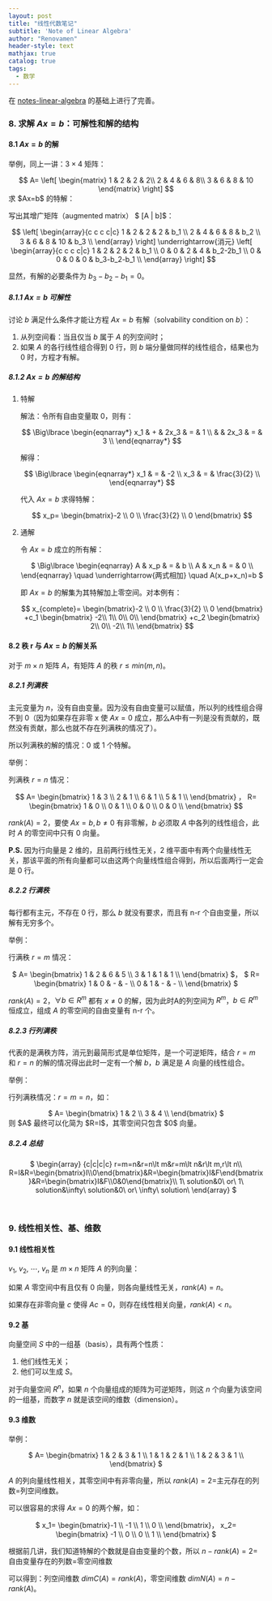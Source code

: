 ```yaml
---
layout: post
title: "线性代数笔记"
subtitle: 'Note of Linear Algebra'
author: "Renovamen"
header-style: text
mathjax: true
catalog: true
tags:
  - 数学
---
```



在 <a href="https://github.com/zlotus/notes-linear-algebra" target="_blank"><i class="fa fa-link"></i> notes-linear-algebra</a> 的基础上进行了完善。

### 8. 求解 $Ax=b$：可解性和解的结构
#### 8.1 $Ax=b$ 的解
举例，同上一讲：$3 \times 4$ 矩阵： 

<center>
$$
A=
\left[
  \begin{matrix}
    1 &amp; 2 &amp; 2 &amp; 2\\
    2 &amp; 4 &amp; 6 &amp; 8\\
    3 &amp; 6 &amp; 8 &amp; 10
  \end{matrix}
\right]
$$
</center>
求 $Ax=b$ 的特解：

写出其增广矩阵（augmented matrix）
$ [A | b]$：

<center>
$$
\left[
\begin{array}{c c c c|c}
1 &amp; 2 &amp; 2 &amp; 2 &amp; b_1 \\
2 &amp; 4 &amp; 6 &amp; 8 &amp; b_2 \\
3 &amp; 6 &amp; 8 &amp; 10 &amp; b_3 \\
\end{array}
\right]
\underrightarrow{消元}
\left[
\begin{array}{c c c c|c}
1 &amp; 2 &amp; 2 &amp; 2 &amp; b_1 \\
0 &amp; 0 &amp; 2 &amp; 4 &amp; b_2-2b_1 \\
0 &amp; 0 &amp; 0 &amp; 0 &amp; b_3-b_2-b_1 \\
\end{array}
\right]
$$
</center>

显然，有解的必要条件为 $b_3-b_2-b_1=0$。

##### 8.1.1 $Ax=b$ 可解性
讨论 $b$ 满足什么条件才能让方程 $Ax=b$ 有解（solvability condition on $b$）：

1. 从列空间看：当且仅当 $b$ 属于 $A$ 的列空间时；
2. 如果 $A$ 的各行线性组合得到 0 行，则 $b$ 端分量做同样的线性组合，结果也为 0 时，方程才有解。

##### 8.1.2 $Ax=b$ 的解结构
1. 特解

    解法：令所有自由变量取 0，则有：
    <center>
    $$
    \Big\lbrace
    \begin{eqnarray*}
      x_1 &amp; + &amp; 2x_3 &amp; = &amp; 1 \\
      &amp; &amp; 2x_3 &amp; = &amp; 3 \\
    \end{eqnarray*}
    $$
    </center>

    解得：
    <center>
    $$
    \Big\lbrace
    \begin{eqnarray*}
      x_1 &amp; = &amp; -2 \\
      x_3 &amp; = &amp; \frac{3}{2} \\
    \end{eqnarray*}
    $$
    </center>
   
    代入 $Ax=b$ 求得特解： 
    <center>
    $$
    x_p=
    \begin{bmatrix}-2 \\ 
      0 \\ 
      \frac{3}{2} \\ 
      0
    \end{bmatrix}
    $$
    </center>

2. 通解

    令 $Ax=b$ 成立的所有解：
    <center>
    $
    \Big\lbrace
    \begin{eqnarray}
      A &amp; x_p &amp; = &amp; b \\
      A &amp; x_n &amp; = &amp; 0 \\
    \end{eqnarray}
    \quad
      \underrightarrow{两式相加}
    \quad
    A(x_p+x_n)=b
    $
    </center>

    即 $Ax=b$ 的解集为其特解加上零空间。对本例有：
    <center>
    $$
    x_{complete}=
    \begin{bmatrix}-2 \\ 
      0 \\ 
      \frac{3}{2} \\ 
      0
    \end{bmatrix}
    +c_1
    \begin{bmatrix}
      -2\\
      1\\
      0\\
      0\\
    \end{bmatrix}
    +c_2
    \begin{bmatrix}
      2\\
      0\\
      -2\\
      1\\
    \end{bmatrix}
    $$
    </center>

#### 8.2 秩 r 与 $Ax=b$ 的解关系
对于 $m \times n$ 矩阵 $A$，有矩阵 $A$ 的秩 $r \leq min(m, n)$。

##### 8.2.1 列满秩

主元变量为 $n$，没有自由变量。因为没有自由变量可以赋值，所以列的线性组合得不到 0（因为如果存在非零 x 使 $Ax=0$ 成立，那么A中有一列是没有贡献的，既然没有贡献，那么也就不存在列满秩的情况了）。

所以列满秩的解的情况：0 或 1 个特解。

举例：

列满秩 $r=n$ 情况：
<center>
$$
A=
\begin{bmatrix}
  1 &amp; 3 \\
  2 &amp; 1 \\
  6 &amp; 1 \\
  5 &amp; 1 \\
\end{bmatrix}
，
R=
\begin{bmatrix}
  1 &amp; 0 \\
  0 &amp; 1 \\
  0 &amp; 0 \\
  0 &amp; 0 \\
\end{bmatrix}
$$
</center>

$rank(A)=2$，要使 $Ax=b, b \neq 0$ 有非零解，$b$ 必须取 $A$ 中各列的线性组合，此时 $A$ 的零空间中只有 $0$ 向量。

**P.S.** 因为行向量是 2 维的，且前两行线性无关，2 维平面中有两个向量线性无关，那该平面的所有向量都可以由这两个向量线性组合得到，所以后面两行一定会是 0 行。

##### 8.2.2 行满秩
每行都有主元，不存在 0 行，那么 $b$ 就没有要求，而且有 n-r 个自由变量，所以解有无穷多个。

举例：

行满秩 $r=m$ 情况：
<center>
$
A=
\begin{bmatrix}
  1 &amp; 2 &amp; 6 &amp; 5 \\
  3 &amp; 1 &amp; 1 &amp; 1 \\
\end{bmatrix}
$，
$
R=
\begin{bmatrix}
  1 &amp; 0 &amp; - &amp; - \\
  0 &amp; 1 &amp; - &amp; - \\
\end{bmatrix}
$
</center>

$rank(A)=2$，$\forall b \in R^m$ 都有 $x \neq 0$ 的解，因为此时A的列空间为 $R^m$，$b \in R^m$ 恒成立，组成 $A$ 的零空间的自由变量有 n-r 个。


##### 8.2.3 行列满秩
代表的是满秩方阵，消元到最简形式是单位矩阵，是一个可逆矩阵，结合 $r=m$ 和 $r=n$ 的解的情况得出此时一定有一个解 $b$，$b$ 满足是 $A$ 向量的线性组合。

举例：

行列满秩情况：$r=m=n$，如：
<center>
$
A=
\begin{bmatrix}
  1 &amp; 2 \\
  3 &amp; 4 \\
\end{bmatrix}
$
</center>
则 $A$ 最终可以化简为 $R=I$，其零空间只包含 $0$ 向量。


##### 8.2.4 总结
<center>
$
\begin{array}
  {c|c|c|c}
  r=m=n&amp;r=n\lt m&amp;r=m\lt n&amp;r\lt m,r\lt n\\
  R=I&amp;R=\begin{bmatrix}I\\0\end{bmatrix}&amp;R=\begin{bmatrix}I&amp;F\end{bmatrix}&amp;R=\begin{bmatrix}I&amp;F\\0&amp;0\end{bmatrix}\\
  1\ solution&amp;0\ or\ 1\ solution&amp;\infty\ solution&amp;0\ or\ \infty\ solution\
\end{array}
$
</center>

&nbsp;
### 9. 线性相关性、基、维数
#### 9.1 线性相关性
$v_1,\ v_2,\ \cdots,\ v_n$ 是 $m\times n$ 矩阵 $A$ 的列向量：

如果 $A$ 零空间中有且仅有 $0$ 向量，则各向量线性无关，$rank(A)=n$。

如果存在非零向量 $c$ 使得 $Ac=0$，则存在线性相关向量，$rank(A)\lt n$。


#### 9.2 基
向量空间 $S$ 中的一组基（basis），具有两个性质：

1. 他们线性无关；
2. 他们可以生成 $S$。

对于向量空间 $R^n$，如果 $n$ 个向量组成的矩阵为可逆矩阵，则这 $n$ 个向量为该空间的一组基，而数字 $n$ 就是该空间的维数（dimension）。


#### 9.3 维数
举例：
<center>
$
A=
\begin{bmatrix}
  1 &amp; 2 &amp; 3 &amp; 1 \\
  1 &amp; 1 &amp; 2 &amp; 1 \\
  1 &amp; 2 &amp; 3 &amp; 1 \\
\end{bmatrix}
$
</center>

$A$ 的列向量线性相关，其零空间中有非零向量，所以 $rank(A)=2=$主元存在的列数$=$列空间维数。

可以很容易的求得 $Ax=0$ 的两个解，如：

<center>
$
x_1=
\begin{bmatrix}-1 \\
  -1 \\
  1 \\
  0 \\
\end{bmatrix}，
x_2=
\begin{bmatrix}
  -1 \\
  0 \\
  0 \\
  1 \\
\end{bmatrix}
$
</center>

根据前几讲，我们知道特解的个数就是自由变量的个数，所以 $n-rank(A)=2=$自由变量存在的列数$=$零空间维数

可以得到：列空间维数 $dim C(A)=rank(A)$，零空间维数 $dim N(A)=n-rank(A)$。